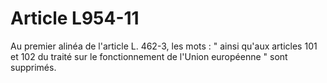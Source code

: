 # Article L954-11

Au premier alinéa de l'article L. 462-3, les mots : " ainsi qu'aux articles 101 et 102 du traité sur le fonctionnement de l'Union européenne " sont supprimés.
